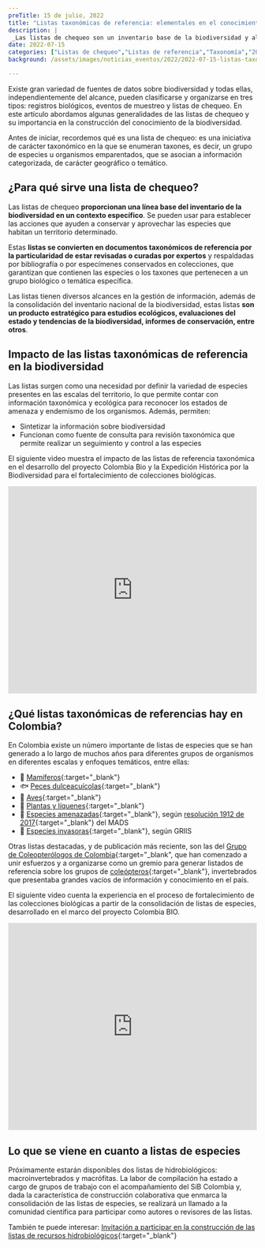 ```yaml
---
preTitle: 15 de julio, 2022
title: "Listas taxonómicas de referencia: elementales en el conocimiento de la biodiversidad"
description: |
 _Las listas de chequeo son un inventario base de la biodiversidad y al ser revisadas por expertos se convierten en documentos de referencia_
date: 2022-07-15
categories: ["Listas de chequeo","Listas de referencia","Taxonomía","2022"]
background: /assets/images/noticias_eventos/2022/2022-07-15-listas-taxonomicas_.jpg

---
```


Existe gran variedad de fuentes de datos sobre biodiversidad y todas ellas, independientemente del alcance, pueden clasificarse y organizarse en tres tipos: registros biológicos, eventos de muestreo y listas de chequeo. En este artículo abordamos algunas generalidades de las listas de chequeo y su importancia en la construcción del conocimiento de la biodiversidad.

Antes de iniciar, recordemos qué es una lista de chequeo: es una iniciativa de carácter taxonómico en la que se enumeran taxones, es decir, un grupo de especies u organismos emparentados, que se asocian a información categorizada, de carácter geográfico o temático. 

## ¿Para qué sirve una lista de chequeo?

Las listas de chequeo **proporcionan una línea base del inventario de la biodiversidad en un contexto específico**. Se pueden usar para establecer las acciones que ayuden a conservar y aprovechar las especies que habitan un territorio determinado.

Estas **listas se convierten en documentos taxonómicos de referencia por la particularidad de estar revisadas o curadas por expertos** y respaldadas por bibliografía o por especímenes conservados en colecciones, que garantizan que contienen las especies o los taxones que pertenecen a un grupo biológico o temática específica.

Las listas tienen diversos alcances en la gestión de información, además de la consolidación del inventario nacional de la biodiversidad, estas listas **son un producto estratégico para estudios ecológicos, evaluaciones del estado y tendencias de la biodiversidad, informes de conservación, entre otros**. 

## Impacto de las listas taxonómicas de referencia en la biodiversidad 

Las listas surgen como una necesidad por definir la variedad de especies presentes en las escalas del territorio, lo que permite contar con información taxonómica y ecológica para reconocer los estados de amenaza y endemismo de los organismos. Además, permiten: 

* Sintetizar la información sobre biodiversidad
* Funcionan como fuente de consulta para revisión taxonómica que permite realizar un seguimiento y control a las especies 

El siguiente video muestra el impacto de las listas de referencia taxonómica en el desarrollo del proyecto Colombia Bio y la Expedición Histórica por la Biodiversidad para el fortalecimiento de colecciones biológicas.

<iframe width="100%" height="420" src="https://www.youtube.com/embed/GBe92-MzHRI" title="YouTube video player" frameborder="0" allow="accelerometer; autoplay; clipboard-write; encrypted-media; gyroscope; picture-in-picture" allowfullscreen></iframe>

## ¿Qué listas taxonómicas de referencias hay en Colombia?

En Colombia existe un número importante de listas de especies que se han generado a lo largo de muchos años para diferentes grupos de organismos en diferentes escalas y enfoques temáticos, entre ellas:

* 🦥 [Mamíferos](https://doi.org/10.15472/kl1whs){:target="_blank"}
* 🐟 [Peces dulceacuícolas](https://doi.org/10.15472/numrso){:target="_blank"}
* 🦜 [Aves](https://doi.org/10.15472/qhsz0p){:target="_blank"}
* 🌿 [Plantas y líquenes](https://doi.org/10.15472/7avdhn){:target="_blank"}
* 🐢 [Especies amenazadas](https://doi.org/10.15472/5an5tz){:target="_blank"}, según [resolución 1912 de 2017](https://medioambiente.uexternado.edu.co/wp-content/uploads/sites/19/2017/11/Resoluci%C3%B3n-1912-de-2017.pdf){:target="_blank"} del MADS
* 🐌 [Especies invasoras](https://doi.org/10.15468/yznr8v){:target="_blank"}, según GRIIS

Otras listas destacadas, y de publicación más reciente, son las del [Grupo de Coleopterólogos de Colombia](https://sites.google.com/view/coleopcol/){:target="_blank", que han comenzado a unir esfuerzos y a organizarse como un gremio para generar listados de referencia sobre los grupos de [coleópteros](https://biodiversidad.co/dataset/search?q=coleoptera&type=CHECKLIST){:target="_blank"}, invertebrados que presentaba grandes vacíos de información y conocimiento en el país.

El siguiente video cuenta la experiencia en el proceso de fortalecimiento de las colecciones biológicas a partir de la consolidación de listas de especies, desarrollado en el marco del proyecto Colombia BIO.

<iframe width="100%" height="420" src="https://www.youtube.com/embed/2Foie1iCVtI" title="YouTube video player" frameborder="0" allow="accelerometer; autoplay; clipboard-write; encrypted-media; gyroscope; picture-in-picture" allowfullscreen></iframe>

## Lo que se viene en cuanto a listas de especies

Próximamente estarán disponibles dos listas de hidrobiológicos: macroinvertebrados y macrófitas. La labor de compilación ha estado a cargo de grupos de trabajo con el acompañamiento del SiB Colombia y, dada la característica de construcción colaborativa que enmarca la consolidación de las listas de especies, se realizará un llamado a la comunidad científica para participar como autores o revisores de las listas.

También te puede interesar: [Invitación a participar en la construcción de las listas de recursos hidrobiológicos](https://biodiversidad.co/post/2022/invitacion-hidrobiologicos){:target="_blank"}


